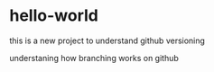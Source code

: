 # hello-world
this is a new project to understand github versioning

understaning how branching works on github
